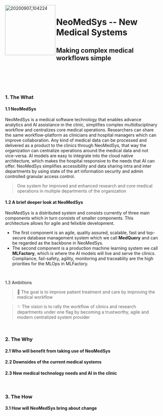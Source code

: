 
<img align="left" width="165" alt="20200907_104224" src="https://user-images.githubusercontent.com/29639563/180003274-6b40f5e8-ddc8-40ec-8bc5-74320dd0bfcc.png">

# NeoMedSys -- New Medical Systems #
## Making complex medical workflows simple ##


<br clear="left"/>

<br>

<img src="https://img.shields.io/badge/release-v0.1.0--alpha-blue" height="15" /> <img src="https://user-images.githubusercontent.com/29639563/182672649-9a412cbb-ddd7-43b6-b938-1a6dd720b5cc.png" height="15" />
<img src="https://user-images.githubusercontent.com/29639563/182673031-c6054528-612b-441b-be52-bbb85096f66e.png" height="15" />
<img src="https://user-images.githubusercontent.com/29639563/182672919-fa9c61e5-c9ec-412b-bd59-65dbd67673c9.png" height="15" />
<img src="https://user-images.githubusercontent.com/29639563/182672526-3b60618c-ab81-4887-84e7-0a7329058782.png" height="15" />
<br>

### 1. The What ###
#### 1.1 NeoMedSys
NeoMedSys is a medical software technology that enables advance analytics and AI assistance in the clinic, simplifies complex multidisciplinary workflow and centralizes core medical operations. Researchers can share the same workflow-platform as clinicians and hospital managers which can improve collaboration. Any kind of medical data can be processed and delivered as a product to the clinics through NeoMedSys, that way the organization can centralize operations around the medical data and not vice-versa. AI models are easy to integrate into the cloud native architecture, which makes the hospital responsive to the needs that AI can offer. NeoMedSys simplifies accessibility and data sharing intra and inter departments by using state of the art information security and admin controlled granular access control. 

 > One system for improved  and enhanced research and core medical operations in multiple departments of the organization

<!--
by transformingh centralizing, maintaining and making readily available all kinds of medical data. NeoMedSys was first developed at the research unit [CRAI](crai.no) as a response to the lack of modern medical technology systems.

The main components of NeoMedSys are currently (i) state of the art medical database development, (ii) machine learning operations and (iii) developing a medical workflow-platform that incorporates all core operational and research workflow. The reason why NeoMedSys has currently three major focus areas, which can in turn be parted into smaller focus areas, is to be able to stay flexible and adaptive to the developments that happen in technology.
-->

#### 1.2 A brief deeper look at NeoMedSys
NeoMedSys is a distributed system and consists currently of three main components which in turn consists of smaller components. This architecture allows for agile and felixible development. 
- The first component is an agile, quality assured, scalable, fast and top-secure database management system which we call **MedQuery** and can be regarded as the backbone in NeoMedSys.
- The second component is a production machine learning system we call **MLFactory**, which is where the AI models will live and serve the clinics. Compliance, fail-safety, agility, monitoring and traceablity are the high priorities for the MLOps in MLFactory.

<!--
---

<img align="left" width="90" alt="20200907_104224" src="https://user-images.githubusercontent.com/29639563/180863997-0e618b84-5039-438b-a028-1c42496c971d.png">


The first component is a flexible/agile, scalable, fast and top-secure database management system which we call **MedQuery** and can be regarded as the backbone in NeoMedSys. The database architecture is designed to be adaptive to the hospital requirements and technological innovation. High priorites are security, accessiblity, scalability, felxibility and data quality assurance.


<br clear="left"/>

<img align="left" width="70" alt="20200907_104224" src="https://user-images.githubusercontent.com/29639563/180615895-f353f60d-abae-49f5-8204-1262efc259df.png">

The second component is a production machine learning system we call **MLFactory**. This is where the AI models will live and serve the clinics in a safe and monitored environment. Compliance, failsafety, agility, monitoring and strong provenance are the high priorities for the MLOps at MLFactory. The component can be regarded as the muscle in NeoMedSys.

<br clear="left"/>

<br>

<img align="left" width="70" alt="20200907_104224" src="https://user-images.githubusercontent.com/29639563/180444097-00b612fe-6192-4ea3-8741-070ff2714c25.png">

The third component is the a workflow-platform for hospital researchers and practitioners that will tie together the two other components. We have called this component **Falco by NeoMedSys**. The platform will serve as the first in line component for improving collaboration and workflow intra and inter departments, accross hospitals and hospital regions.

<br clear="left"/>


<br>

---
-->
<br>

1.3 Ambitions

> 🚀 The goal is to improve patient treatment and care by improving the medical workflow

> :sparkles: The vision is to rally the workflow of clinics and research departments under one flag by becoming a trustworthy, agile and modern centralized system provider

<br>

### 2. The Why ###
#### 2.1 Who will benefit from taking use of NeoMedSys

#### 2.2 Downsides of the current medical systems

#### 2.3 New medical technology needs and AI in the clinic

<!--
The health sector is one of the industries in developing countries that are the slowest in adapting to technological change. Many of the current hospital systems are primarily based or partially based on technology that dates back to the 1970s and 1980s. These systems are often disliked by the users due to their many feature limitations, lack of failsafety and technological awakardness. There is an imperative need in the health sector for better technological systems that can enable better workflows for doctors, nurses, managers and researchers throughout the whole hospital organization.
-->
<br>

### 3. The How ###

#### 3.1 How will NeoMedSys bring about change

<!--

3.1 by transformingh centralizing, maintaining and making readily available all kinds of medical data. NeoMedSys was first developed at the research unit [CRAI](crai.no) as a response to the lack of modern medical technology systems.

2. problem
2.2 health sector
- flexibility
- decentralized
- no modern approach
- old security systems that incetivises completely closing off the systems and stopping further development due to securtiy risks
- no way to work agile

The effect of improving this is improved patient treatment/care, better collaboration intra/inter departments and . 

2.1 NeoMedSys
The aim is to make AI a main component of the workflow-platform. 
**Here are some ideas to get you started:**

🙋‍♀️ A short introduction - what is your organization all about?
🌈 Contribution guidelines - how can the community get involved?
👩‍💻 Useful resources - where can the community find your docs? Is there anything else the community should know?
🍿 Fun facts - what does your team eat for breakfast?
🧙 Remember, you can do mighty things with the power of [Markdown](https://docs.github.com/github/writing-on-github/getting-started-with-writing-and-formatting-on-github/basic-writing-and-formatting-syntax)
-->
